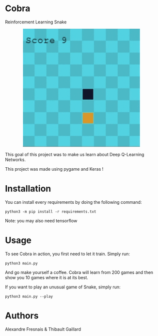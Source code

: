 # Cobra
Reinforcement Learning Snake

<p align="center"><img src="demo/v1.gif" /></p>

This goal of this project was to make us learn about Deep Q-Learning Networks.

This project was made using pygame and Keras !

# Installation

You can install every requirements by doing the following command:
```
python3 -m pip install -r requirements.txt
```
Note: you may also need tensorflow

# Usage

To see Cobra in action, you first need to let it train.
Simply run:
```
python3 main.py
```
And go make yourself a coffee.
Cobra will learn from 200 games and then show you 10 games where it is at its best.

If you want to play an unusual game of Snake, simply run:
````
python3 main.py --play
````

# Authors

Alexandre Fresnais & Thibault Gaillard
